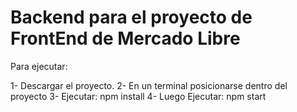 # Backend para el proyecto de FrontEnd de Mercado Libre

Para ejecutar: 

1- Descargar el proyecto.
2- En un terminal posicionarse dentro del proyecto
3- Ejecutar: npm install
4- Luego Ejecutar: npm start
